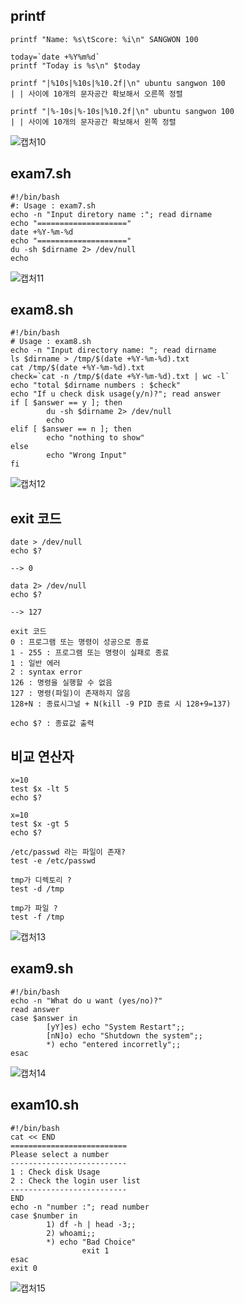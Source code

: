 ## printf 
```
printf "Name: %s\tScore: %i\n" SANGWON 100

today=`date +%Y%m%d`
printf "Today is %s\n" $today

printf "|%10s|%10s|%10.2f|\n" ubuntu sangwon 100
| | 사이에 10개의 문자공간 확보해서 오른쪽 정렬

printf "|%-10s|%-10s|%10.2f|\n" ubuntu sangwon 100
| | 사이에 10개의 문자공간 확보해서 왼쪽 정렬
```
![캡처10](https://user-images.githubusercontent.com/50174803/128688259-6117a417-c958-4383-a38d-a1418a58a34b.jpg)

## exam7.sh
```
#!/bin/bash
#: Usage : exam7.sh
echo -n "Input diretory name :"; read dirname
echo "===================="
date +%Y-%m-%d
echo "===================="
du -sh $dirname 2> /dev/null
echo
```
![캡처11](https://user-images.githubusercontent.com/50174803/128688682-7b4c57f1-c67f-4272-83d0-f663d12094a5.jpg)

## exam8.sh
```
#!/bin/bash
# Usage : exam8.sh
echo -n "Input directory name: "; read dirname
ls $dirname > /tmp/$(date +%Y-%m-%d).txt
cat /tmp/$(date +%Y-%m-%d).txt
check=`cat -n /tmp/$(date +%Y-%m-%d).txt | wc -l`
echo "total $dirname numbers : $check"
echo "If u check disk usage(y/n)?"; read answer
if [ $answer == y ]; then
        du -sh $dirname 2> /dev/null
        echo
elif [ $answer == n ]; then
        echo "nothing to show"
else
        echo "Wrong Input"
fi
```
![캡처12](https://user-images.githubusercontent.com/50174803/128691194-ebb10354-5220-4036-a843-e6f0ebbb20a0.jpg)

## exit 코드
```
date > /dev/null
echo $?

--> 0

data 2> /dev/null
echo $?

--> 127

exit 코드
0 : 프로그램 또는 명령이 성공으로 종료
1 - 255 : 프로그램 또는 명령이 실패로 종료
1 : 일반 에러
2 : syntax error
126 : 명령을 실행할 수 없음
127 : 명령(파일)이 존재하지 않음
128+N : 종료시그널 + N(kill -9 PID 종료 시 128+9=137)

echo $? : 종료값 출력
```

## 비교 연산자
```
x=10
test $x -lt 5
echo $?

x=10
test $x -gt 5
echo $?

/etc/passwd 라는 파일이 존재?
test -e /etc/passwd

tmp가 디렉토리 ?
test -d /tmp

tmp가 파일 ?
test -f /tmp 
```
![캡처13](https://user-images.githubusercontent.com/50174803/128691810-b8d49b87-03d3-4621-814d-f2d451c3223f.jpg)

## exam9.sh
```
#!/bin/bash
echo -n "What do u want (yes/no)?"
read answer
case $answer in
        [yY]es) echo "System Restart";;
        [nN]o) echo "Shutdown the system";;
        *) echo "entered incorretly";;
esac
```
![캡처14](https://user-images.githubusercontent.com/50174803/128693051-4a5a91d8-3c6f-4125-b8b0-0499698b3db7.jpg)

## exam10.sh
```
#!/bin/bash
cat << END
==========================
Please select a number
--------------------------
1 : Check disk Usage
2 : Check the login user list
--------------------------
END
echo -n "number :"; read number
case $number in
        1) df -h | head -3;;
        2) whoami;;
        *) echo "Bad Choice"
                exit 1
esac
exit 0
```
![캡처15](https://user-images.githubusercontent.com/50174803/128693379-d6928768-7ff4-40e9-8c1f-b95b35a7499e.jpg)


